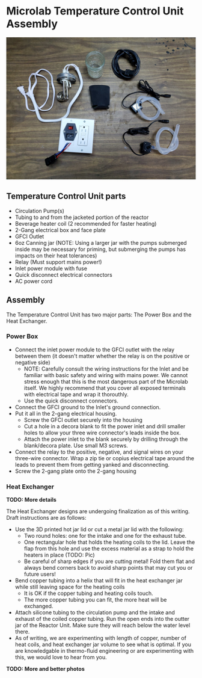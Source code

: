 # Microlab Temperature Control Unit Assembly

![Temperature Control Unit](/docs/media/microlab-temperature-control-unit.jpg)

## Temperature Control Unit parts
- Circulation Pump(s)
- Tubing to and from the jacketed portion of the reactor
- Beverage heater coil (2 recommended for faster heating)
- 2-Gang electrical box and face plate
- GFCI Outlet
- 6oz Canning jar (NOTE: Using a larger jar with the pumps submerged inside may be necessary for priming, but submerging the pumps has impacts on their heat tolerances)
- Relay (Must support mains power!)
- Inlet power module with fuse
- Quick disconnect electrical connectors
- AC power cord

## Assembly
The Temperature Control Unit has two major parts: The Power Box and the Heat Exchanger. 

### Power Box
- Connect the inlet power module to the GFCI outlet with the relay between them (it doesn't matter whether the relay is on the positive or negative side)
   - NOTE: Carefully consult the wiring instructions for the Inlet and be familiar with basic safety and wiring with mains power. We cannot stress enough that this is the most dangerous part of the Microlab itself. We highly recommend that you cover all exposed terminals with electrical tape and wrap it thorouthly.
   - Use the quick disconnect connectors.
- Connect the GFCI ground to the Inlet's ground connection.
- Put it all in the 2-gang electrical housing.
   - Screw the GFCI outlet securely into the housing
   - Cut a hole in a decora blank to fit the power inlet and drill smaller holes to allow your three wire connector's leads inside the box.
   - Attach the power inlet to the blank securely by drilling through the blank/decora plate. Use small M3 screws.
- Connect the relay to the positive, negative, and signal wires on your three-wire connector. Wrap a zip tie or copius electrical tape around the leads to prevent them from getting yanked and disconnecting.
- Screw the 2-gang plate onto the 2-gang housing

### Heat Exchanger
**TODO: More details**

The Heat Exchanger designs are undergoing finalization as of this writing. Draft instructions are as follows:
- Use the 3D printed hot jar lid or cut a metal jar lid with the following:
    - Two round holes: one for the intake and one for the exhaust tube.
    - One rectangular hole that holds the heating coils to the lid. Leave the flap from this hole and use the excess material as a strap to hold the heaters in place (TODO: Pic)
    - Be careful of sharp edges if you are cutting metal! Fold them flat and always bend corners back to avoid sharp points that may cut you or future users!
- Bend copper tubing into a helix that will fit in the heat exchanger jar while still leaving space for the heating coils
    - It is OK if the copper tubing and heating coils touch.
    - The more copper tubing you can fit, the more heat will be exchanged.
- Attach silicone tubing to the circulation pump and the intake and exhaust of the coiled copper tubing. Run the open ends into the outter jar of the Reactor Unit. Make sure they will reach below the water level there.
- As of writing, we are experimenting with length of copper, number of heat coils, and heat exchanger jar volume to see what is optimal. If you are knowledgable in thermo-fluid engineering or are experimenting with this, we would love to hear from you.


**TODO: More and better photos**
